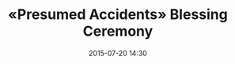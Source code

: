 ---
title:      «Presumed Accidents» Blessing Ceremony
date:       2015-07-20 14:30
venue:      TVB City Studio 13
address:    '77 Chun Choi Street, Tseung Kwan O, Hong Kong'
map:        '22.278633,114.273112'
attendees:  "Lawrence Ng, Sisley Choi, <mark>Selena Li</mark>, Lai Lok Yi, Chow Chung, Joyce Tang, Pat Poon, Cheung Kwok Keung, Raymond Cho, Yoyo Chen, Joel Chan, Jess Shum, Snow Suen, Winki Lai, Henry Lo, Celine Ma, Milkson Fong, Calvin Chan, Man Yeung, Clayton Li, Janice Shum, Jason Sze, Eddie Ho, Jayden Kau, So Lai Ming, Stephen Ho, Kedar Wong, Joey Mak, Brian Chu, Producer Andy Chan"
drama:      Presumed Accidents
image:      yes
---